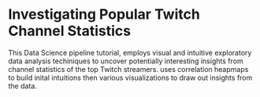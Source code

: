 # Investigating Popular Twitch Channel Statistics

This Data Science pipeline tutorial, employs visual and intuitive exploratory data analysis techiniques to uncover potentially interesting insights from channel statistics of the top Twitch streamers. uses correlation heapmaps to build inital intuitions then various visualizations to draw out insights from the data.
